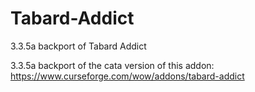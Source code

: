 # Tabard-Addict
3.3.5a backport of Tabard Addict

3.3.5a backport of the cata version of this addon: https://www.curseforge.com/wow/addons/tabard-addict
